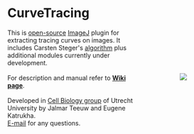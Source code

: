 CurveTracing
========

<img src="http://katpyxa.info/software/Curve_Tracing/CurveTracing_logox.png" align="right" style="padding:100px"/> This is <a href="http://www.gnu.org/licenses/gpl.html">open-source</a> <a href='http://rsbweb.nih.gov/ij/'>ImageJ</a> plugin for extracting tracing curves on images. It includes Carsten Steger's <a href="http://www.sciencedirect.com/science/article/pii/S107731421200118X">algorithm</a> plus additional modules currently under development.
<br />
<br />
For description and manual refer to <a href="https://github.com/jalmar/CurveTracing/wiki"><strong>Wiki page</strong></a>.
<br />
<br />
Developed in <a href='http://cellbiology.science.uu.nl/'>Cell Biology group</a> of Utrecht University by Jalmar Teeuw and Eugene Katrukha.  
<a href="mailto:katpyxa@gmail.com">E-mail</a> for any questions.
